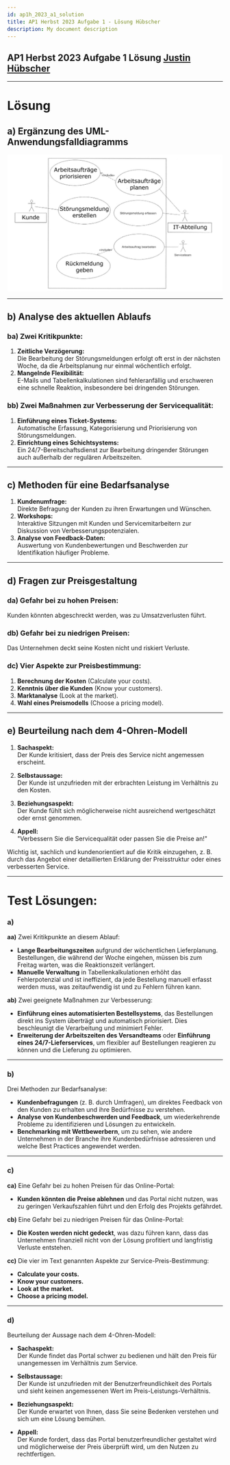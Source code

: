 ```yaml
---
id: ap1h_2023_a1_solution
title: AP1 Herbst 2023 Aufgabe 1 - Lösung Hübscher
description: My document description
---
```


## AP1 Herbst 2023 Aufgabe 1 Lösung [Justin Hübscher](<../../../../user/Auszubildende Holldack/huebscher.md>)

---

# Lösung

## a) Ergänzung des UML-Anwendungsfalldiagramms

![AP1 Herbst 2023 Aufgabe 1a](/img/AP1/2023/ap1h_2023/solution/AP1_2023_Herbst_Aufgabe1a_Solution.jpg)

---

## b) Analyse des aktuellen Ablaufs

### ba) Zwei Kritikpunkte:
1. **Zeitliche Verzögerung:**  
   Die Bearbeitung der Störungsmeldungen erfolgt oft erst in der nächsten Woche, da die Arbeitsplanung nur einmal wöchentlich erfolgt.  
2. **Mangelnde Flexibilität:**  
   E-Mails und Tabellenkalkulationen sind fehleranfällig und erschweren eine schnelle Reaktion, insbesondere bei dringenden Störungen.

### bb) Zwei Maßnahmen zur Verbesserung der Servicequalität:
1. **Einführung eines Ticket-Systems:**  
   Automatische Erfassung, Kategorisierung und Priorisierung von Störungsmeldungen.  
2. **Einrichtung eines Schichtsystems:**  
   Ein 24/7-Bereitschaftsdienst zur Bearbeitung dringender Störungen auch außerhalb der regulären Arbeitszeiten.  

---

## c) Methoden für eine Bedarfsanalyse

1. **Kundenumfrage:**  
   Direkte Befragung der Kunden zu ihren Erwartungen und Wünschen.  
2. **Workshops:**  
   Interaktive Sitzungen mit Kunden und Servicemitarbeitern zur Diskussion von Verbesserungspotenzialen.  
3. **Analyse von Feedback-Daten:**  
   Auswertung von Kundenbewertungen und Beschwerden zur Identifikation häufiger Probleme.  

---

## d) Fragen zur Preisgestaltung

### da) Gefahr bei zu hohen Preisen:  
Kunden könnten abgeschreckt werden, was zu Umsatzverlusten führt.  

### db) Gefahr bei zu niedrigen Preisen:  
Das Unternehmen deckt seine Kosten nicht und riskiert Verluste.  

### dc) Vier Aspekte zur Preisbestimmung:
1. **Berechnung der Kosten** (Calculate your costs).  
2. **Kenntnis über die Kunden** (Know your customers).  
3. **Marktanalyse** (Look at the market).  
4. **Wahl eines Preismodells** (Choose a pricing model).  

---

## e) Beurteilung nach dem 4-Ohren-Modell

1. **Sachaspekt:**  
   Der Kunde kritisiert, dass der Preis des Service nicht angemessen erscheint.  

2. **Selbstaussage:**  
   Der Kunde ist unzufrieden mit der erbrachten Leistung im Verhältnis zu den Kosten.  

3. **Beziehungsaspekt:**  
   Der Kunde fühlt sich möglicherweise nicht ausreichend wertgeschätzt oder ernst genommen.  

4. **Appell:**  
   "Verbessern Sie die Servicequalität oder passen Sie die Preise an!"  

Wichtig ist, sachlich und kundenorientiert auf die Kritik einzugehen, z. B. durch das Angebot einer detaillierten Erklärung der Preisstruktur oder eines verbesserten Service.  

---

# Test Lösungen:

### a)

**aa)** Zwei Kritikpunkte an diesem Ablauf:  
- **Lange Bearbeitungszeiten** aufgrund der wöchentlichen Lieferplanung. Bestellungen, die während der Woche eingehen, müssen bis zum Freitag warten, was die Reaktionszeit verlängert.
- **Manuelle Verwaltung** in Tabellenkalkulationen erhöht das Fehlerpotenzial und ist ineffizient, da jede Bestellung manuell erfasst werden muss, was zeitaufwendig ist und zu Fehlern führen kann.

**ab)** Zwei geeignete Maßnahmen zur Verbesserung:  
- **Einführung eines automatisierten Bestellsystems**, das Bestellungen direkt ins System überträgt und automatisch priorisiert. Dies beschleunigt die Verarbeitung und minimiert Fehler.  
- **Erweiterung der Arbeitszeiten des Versandteams** oder **Einführung eines 24/7-Lieferservices**, um flexibler auf Bestellungen reagieren zu können und die Lieferung zu optimieren.

---

### b)  
Drei Methoden zur Bedarfsanalyse:  
- **Kundenbefragungen** (z. B. durch Umfragen), um direktes Feedback von den Kunden zu erhalten und ihre Bedürfnisse zu verstehen.  
- **Analyse von Kundenbeschwerden und Feedback**, um wiederkehrende Probleme zu identifizieren und Lösungen zu entwickeln.  
- **Benchmarking mit Wettbewerbern**, um zu sehen, wie andere Unternehmen in der Branche ihre Kundenbedürfnisse adressieren und welche Best Practices angewendet werden.

---

### c)

**ca)** Eine Gefahr bei zu hohen Preisen für das Online-Portal:  
- **Kunden könnten die Preise ablehnen** und das Portal nicht nutzen, was zu geringen Verkaufszahlen führt und den Erfolg des Projekts gefährdet.

**cb)** Eine Gefahr bei zu niedrigen Preisen für das Online-Portal:  
- **Die Kosten werden nicht gedeckt**, was dazu führen kann, dass das Unternehmen finanziell nicht von der Lösung profitiert und langfristig Verluste entstehen.

**cc)** Die vier im Text genannten Aspekte zur Service-Preis-Bestimmung:  
- **Calculate your costs.**  
- **Know your customers.**  
- **Look at the market.**  
- **Choose a pricing model.**

---

### d)  
Beurteilung der Aussage nach dem 4-Ohren-Modell:

- **Sachaspekt:**  
  Der Kunde findet das Portal schwer zu bedienen und hält den Preis für unangemessen im Verhältnis zum Service.

- **Selbstaussage:**  
  Der Kunde ist unzufrieden mit der Benutzerfreundlichkeit des Portals und sieht keinen angemessenen Wert im Preis-Leistungs-Verhältnis.

- **Beziehungsaspekt:**  
  Der Kunde erwartet von Ihnen, dass Sie seine Bedenken verstehen und sich um eine Lösung bemühen.

- **Appell:**  
  Der Kunde fordert, dass das Portal benutzerfreundlicher gestaltet wird und möglicherweise der Preis überprüft wird, um den Nutzen zu rechtfertigen.  
